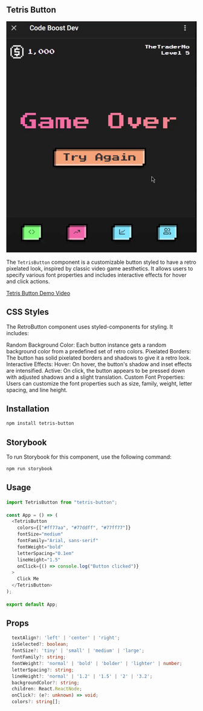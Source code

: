## Tetris Button

![Demo](./assets/demo.gif)

The `TetrisButton` component is a customizable button styled to have a retro pixelated look, inspired by classic video game aesthetics. It allows users to specify various font properties and includes interactive effects for hover and click actions.

[Tetris Button Demo Video](https://videos.ctfassets.net/d9vefg82sy0n/2UQKwNvURhC2RP3ZcvbpnD/3111b3a1f57b9ce9a92fa8f8e9a0108e/Recording_2024-07-23_172825.mp4)

## CSS Styles

The RetroButton component uses styled-components for styling. It includes:

Random Background Color: Each button instance gets a random background color from a predefined set of retro colors.
Pixelated Borders: The button has solid pixelated borders and shadows to give it a retro look.
Interactive Effects:
Hover: On hover, the button's shadow and inset effects are intensified.
Active: On click, the button appears to be pressed down with adjusted shadows and a slight translation.
Custom Font Properties: Users can customize the font properties such as size, family, weight, letter spacing, and line height.

## Installation

```sh
npm install tetris-button
```

## Storybook

To run Storybook for this component, use the following command:

```bash
npm run storybook
```

## Usage

```ts
import TetrisButton from "tetris-button";

const App = () => (
  <TetrisButton
    colors={["#ff77aa", "#77ddff", "#77ff77"]}
    fontSize="medium"
    fontFamily="Arial, sans-serif"
    fontWeight="bold"
    letterSpacing="0.1em"
    lineHeight="1.5"
    onClick={() => console.log("Button clicked")}
  >
    Click Me
  </TetrisButton>
);

export default App;
```

## Props

```ts
  textAlign?: 'left' | 'center' | 'right';
  isSelected?: boolean;
  fontSize?: 'tiny' | 'small' | 'medium' | 'large';
  fontFamily?: string;
  fontWeight?: 'normal' | 'bold' | 'bolder' | 'lighter' | number;
  letterSpacing?: string;
  lineHeight?: 'normal' | '1.2' | '1.5' | '2' | '3.2';
  backgroundColor?: string;
  children: React.ReactNode;
  onClick?: (e?: unknown) => void;
  colors?: string[];
```
